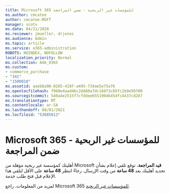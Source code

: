 ```yaml
---
title: Microsoft 365 للمؤسسات غير الربحية - ضمن المراجعة
ms.author: cmcatee
author: cmcatee-MSFT
manager: scotv
ms.date: 04/21/2020
ms.reviewer: jmueller, drjones
ms.audience: Admin
ms.topic: article
ms.service: o365-administration
ROBOTS: NOINDEX, NOFOLLOW
localization_priority: Normal
ms.collection: Adm_O365
ms.custom:
- commerce_purchase
- "341"
- "1500010"
ms.assetid: aaeb8a90-8265-410f-a495-734ae5e75a76
ms.openlocfilehash: f960e4aad46c2d480a7dc168f3c05fc1b9e50700
ms.sourcegitcommit: 540a4e2515f7cfddee65519046454fc4437cd287
ms.translationtype: MT
ms.contentlocale: ar-SA
ms.lasthandoff: 08/01/2021
ms.locfileid: "53685613"
---
```

# <a name="microsoft-365-for-nonprofits---under-review"></a>Microsoft 365 للمؤسسات غير الربحية - ضمن المراجعة

أهليتك كمؤسسة غير ربحية مؤهلة من Microsoft **قيد المراجعة.** توقع تلقي إعلام بشأن تحديد أهليتك بعد **48 ساعة** من وقت الإرسال. رجاءً انتظر **48 ساعة** على الأقل لتلقي هذا الإعلام قبل فتح طلب خدمة. 

لمزيد من المعلومات، راجع Microsoft 365 [للمؤسسات غير الربحية](https://www.microsoft.com/nonprofits/microsoft-365). 
